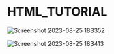 # HTML_TUTORIAL
![Screenshot 2023-08-25 183352](https://github.com/varunpratap08/HTML_TUTORIAL/assets/89764813/d2aa2919-1020-4022-947f-04b506491fd1)

![Screenshot 2023-08-25 183413](https://github.com/varunpratap08/HTML_TUTORIAL/assets/89764813/6c8e7daa-d359-4e12-8f79-6b99f438fac6)
